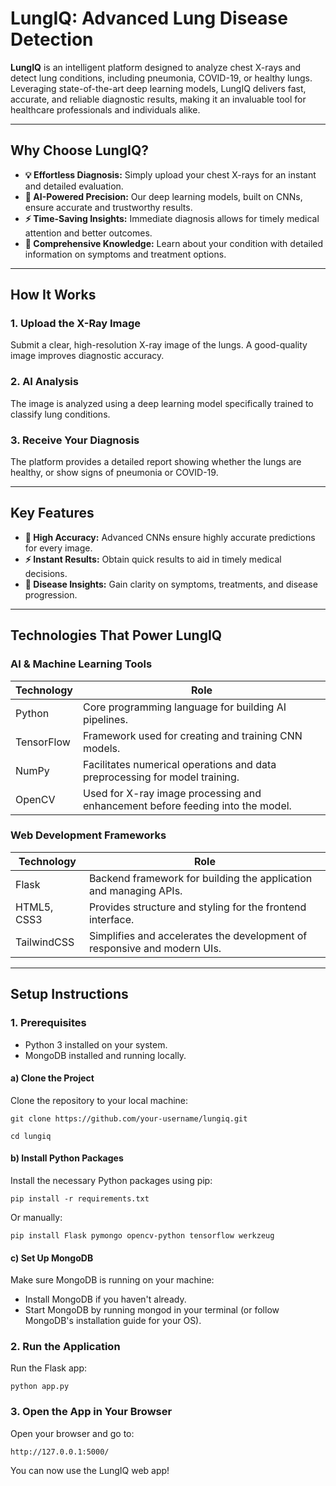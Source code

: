 # LungIQ: Advanced Lung Disease Detection

**LungIQ** is an intelligent platform designed to analyze chest X-rays and detect lung conditions, including pneumonia, COVID-19, or healthy lungs. Leveraging state-of-the-art deep learning models, LungIQ delivers fast, accurate, and reliable diagnostic results, making it an invaluable tool for healthcare professionals and individuals alike.

---

## Why Choose LungIQ?
- **💡 Effortless Diagnosis:** Simply upload your chest X-rays for an instant and detailed evaluation.  
- **🎯 AI-Powered Precision:** Our deep learning models, built on CNNs, ensure accurate and trustworthy results.  
- **⚡ Time-Saving Insights:** Immediate diagnosis allows for timely medical attention and better outcomes.  
- **📖 Comprehensive Knowledge:** Learn about your condition with detailed information on symptoms and treatment options.

---

## How It Works

### 1. Upload the X-Ray Image
Submit a clear, high-resolution X-ray image of the lungs. A good-quality image improves diagnostic accuracy.

### 2. AI Analysis  
The image is analyzed using a deep learning model specifically trained to classify lung conditions.

### 3. Receive Your Diagnosis  
The platform provides a detailed report showing whether the lungs are healthy, or show signs of pneumonia or COVID-19.

---

## Key Features
- **🎯 High Accuracy:** Advanced CNNs ensure highly accurate predictions for every image.
- **⚡ Instant Results:** Obtain quick results to aid in timely medical decisions.
- **📖 Disease Insights:** Gain clarity on symptoms, treatments, and disease progression.

---

## Technologies That Power LungIQ

### AI & Machine Learning Tools
| Technology      | Role                                                                                  |
|------------------|---------------------------------------------------------------------------------------|
| Python           | Core programming language for building AI pipelines.                                |
| TensorFlow       | Framework used for creating and training CNN models.                                |
| NumPy            | Facilitates numerical operations and data preprocessing for model training.         |
| OpenCV           | Used for X-ray image processing and enhancement before feeding into the model.      |

### Web Development Frameworks
| Technology       | Role                                                                                 |
|-------------------|--------------------------------------------------------------------------------------|
| Flask            | Backend framework for building the application and managing APIs.                   |
| HTML5, CSS3      | Provides structure and styling for the frontend interface.                          |
| TailwindCSS      | Simplifies and accelerates the development of responsive and modern UIs.            |

---

## Setup Instructions

### 1. Prerequisites
- Python 3 installed on your system.  
- MongoDB installed and running locally.

#### a) Clone the Project
Clone the repository to your local machine:

```
git clone https://github.com/your-username/lungiq.git
```
```
cd lungiq
```

#### b) Install Python Packages
Install the necessary Python packages using pip:
```
pip install -r requirements.txt
```

Or manually:

```
pip install Flask pymongo opencv-python tensorflow werkzeug
```

#### c) Set Up MongoDB
Make sure MongoDB is running on your machine:

- Install MongoDB if you haven't already.
- Start MongoDB by running mongod in your terminal (or follow MongoDB's installation guide for your OS).

### 2. Run the Application
Run the Flask app:
```
python app.py
```

### 3. Open the App in Your Browser
Open your browser and go to:
```
http://127.0.0.1:5000/
```

You can now use the LungIQ web app!
